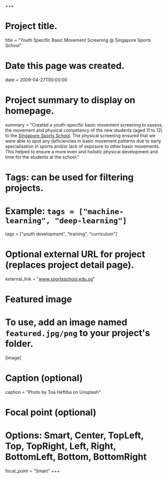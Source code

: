 +++
# Project title.
title = "Youth Specific Basic Movement Screening @ Singapore Sports School"

# Date this page was created.
date = 2009-04-27T00:00:00

# Project summary to display on homepage.
summary = "Created a youth-specific basic movement screening to assess, the movement and physical competency of the new students (aged 11 to 12) to the [Singapore Sports School](www.sportsschool.edu.sg). The physical screening ensured that we were able to spot any deficiencies in basic movement patterns due to early specialisation in sports and/or lack of exposure to other basic movements. This helped to ensure a more even and holistic physical development and time for the students at the school."

# Tags: can be used for filtering projects.
# Example: `tags = ["machine-learning", "deep-learning"]`
tags = ["youth development", "training", "curriculum"]

# Optional external URL for project (replaces project detail page).
external_link = "www.sportsschool.edu.sg"

# Featured image
# To use, add an image named `featured.jpg/png` to your project's folder. 
[image]
  # Caption (optional)
  caption = "Photo by Toa Heftiba on Unsplash"

  # Focal point (optional)
  # Options: Smart, Center, TopLeft, Top, TopRight, Left, Right, BottomLeft, Bottom, BottomRight
  focal_point = "Smart"
+++
